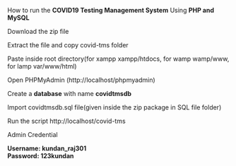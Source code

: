 
How to run the **COVID19 Testing Management System** Using  **PHP and MySQL**

Download the zip file

Extract the file and copy covid-tms folder

Paste inside root directory(for xampp xampp/htdocs, for wamp wamp/www, for lamp var/www/html)

Open PHPMyAdmin (http://localhost/phpmyadmin)

Create a **database** with name **covidtmsdb**

Import covidtmsdb.sql file(given inside the zip package in SQL file folder)

Run the script http://localhost/covid-tms

Admin Credential

**Username: kundan_raj301** <br>
**Password: 123kundan**
